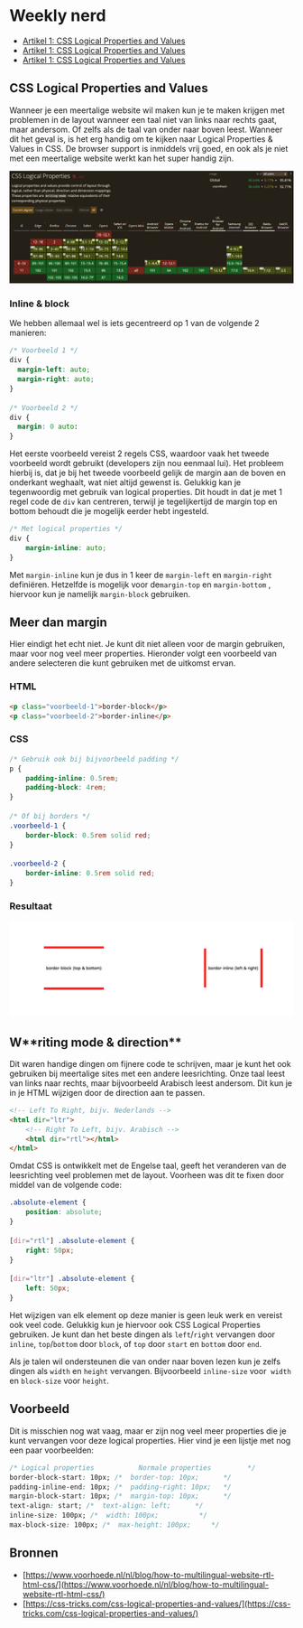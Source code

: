 # Weekly nerd

-   [Artikel 1: CSS Logical Properties and Values](#css-logical-properties-and-values)
-   [Artikel 1: CSS Logical Properties and Values](#css-logical-properties-and-values)
-   [Artikel 1: CSS Logical Properties and Values](#css-logical-properties-and-values)

<!-- - Accessibility
- Typescript
- Svelte(kit)
- Custom properties
- margin inline-end
- web 3.0
- serverside vs clientside -->

## CSS Logical Properties and Values

Wanneer je een meertalige website wil maken kun je te maken krijgen met problemen in de layout wanneer een taal niet van links naar rechts gaat, maar andersom. Of zelfs als de taal van onder naar boven leest. Wanneer dit het geval is, is het erg handig om te kijken naar Logical Properties & Values in CSS. De browser support is inmiddels vrij goed, en ook als je niet met een meertalige website werkt kan het super handig zijn.

![Schermafbeelding 2022-06-20 om 21.42.45.png](/docs/1-1.png)

### Inline & block

We hebben allemaal wel is iets gecentreerd op 1 van de volgende 2 manieren:

```css
/* Voorbeeld 1 */
div {
  margin-left: auto;
  margin-right: auto;
}

/* Voorbeeld 2 */
div {
  margin: 0 auto:
}
```

Het eerste voorbeeld vereist 2 regels CSS, waardoor vaak het tweede voorbeeld wordt gebruikt (developers zijn nou eenmaal lui). Het probleem hierbij is, dat je bij het tweede voorbeeld gelijk de margin aan de boven en onderkant weghaalt, wat niet altijd gewenst is. Gelukkig kan je tegenwoordig met gebruik van logical properties. Dit houdt in dat je met 1 regel code de `div` kan centreren, terwijl je tegelijkertijd de margin top en bottom behoudt die je mogelijk eerder hebt ingesteld.

```css
/* Met logical properties */
div {
	margin-inline: auto;
}
```

Met `margin-inline` kun je dus in 1 keer de `margin-left` en `margin-right` definiëren. Hetzelfde is mogelijk voor de`margin-top` en `margin-bottom` , hiervoor kun je namelijk `margin-block` gebruiken.

## Meer dan margin

Hier eindigt het echt niet. Je kunt dit niet alleen voor de margin gebruiken, maar voor nog veel meer properties. Hieronder volgt een voorbeeld van andere selecteren die kunt gebruiken met de uitkomst ervan.

### HTML

```html
<p class="voorbeeld-1">border-block</p>
<p class="voorbeeld-2">border-inline</p>
```

### CSS

```css
/* Gebruik ook bij bijvoorbeeld padding */
p {
	padding-inline: 0.5rem;
	padding-block: 4rem;
}

/* Of bij borders */
.voorbeeld-1 {
	border-block: 0.5rem solid red;
}

.voorbeeld-2 {
	border-inline: 0.5rem solid red;
}
```

### Resultaat

![Schermafbeelding 2022-06-20 om 21.58.05.png](/docs/1-2.png)

## W\***\*riting mode & direction\*\***

Dit waren handige dingen om fijnere code te schrijven, maar je kunt het ook gebruiken bij meertalige sites met een andere leesrichting. Onze taal leest van links naar rechts, maar bijvoorbeeld Arabisch leest andersom. Dit kun je in je HTML wijzigen door de direction aan te passen.

```html
<!-- Left To Right, bijv. Nederlands -->
<html dir="ltr">
	<!-- Right To Left, bijv. Arabisch -->
	<html dir="rtl"></html>
</html>
```

Omdat CSS is ontwikkelt met de Engelse taal, geeft het veranderen van de leesrichting veel problemen met de layout. Voorheen was dit te fixen door middel van de volgende code:

```css
.absolute-element {
	position: absolute;
}

[dir="rtl"] .absolute-element {
	right: 50px;
}

[dir="ltr"] .absolute-element {
	left: 50px;
}
```

Het wijzigen van elk element op deze manier is geen leuk werk en vereist ook veel code. Gelukkig kun je hiervoor ook CSS Logical Properties gebruiken. Je kunt dan het beste dingen als `left`/`right` vervangen door `inline`, `top`/`bottom` door `block`, of `top` door `start` en `bottom` door `end`.

Als je talen wil ondersteunen die van onder naar boven lezen kun je zelfs dingen als `width` en `height` vervangen. Bijvoorbeeld `inline-size` voor  `width` en `block-size` voor `height`.

## Voorbeeld

Dit is misschien nog wat vaag, maar er zijn nog veel meer properties die je kunt vervangen voor deze logical properties. Hier vind je een lijstje met nog een paar voorbeelden:

```css
/* Logical properties           Normale properties         */
border-block-start: 10px; /*  border-top: 10px;      */
padding-inline-end: 10px; /*  padding-right: 10px;   */
margin-block-start: 10px; /*  margin-top: 10px;      */
text-align: start; /*  text-align: left;      */
inline-size: 100px; /*  width: 100px;          */
max-block-size: 100px; /*  max-height: 100px;     */
```

## Bronnen

-   [https://www.voorhoede.nl/nl/blog/how-to-multilingual-website-rtl-html-css/](https://www.voorhoede.nl/nl/blog/how-to-multilingual-website-rtl-html-css/)
-   [https://css-tricks.com/css-logical-properties-and-values/](https://css-tricks.com/css-logical-properties-and-values/)
